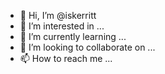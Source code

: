 - 👋 Hi, I’m @iskerritt
- 👀 I’m interested in ...
- 🌱 I’m currently learning ...
- 💞️ I’m looking to collaborate on ...
- 📫 How to reach me ...

<!---
iskerritt/iskerritt is a ✨ special ✨ repository because its `README.md` (this file) appears on your GitHub profile.
You can click the Preview link to take a look at your changes.
--->
